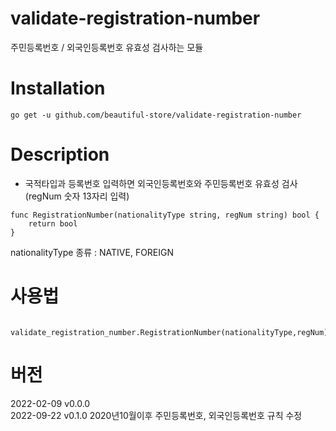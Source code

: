 # validate-registration-number
주민등록번호 / 외국인등록번호 유효성 검사하는 모듈

# Installation
```
go get -u github.com/beautiful-store/validate-registration-number
```

# Description

* 국적타입과 등록번호 입력하면 외국인등록번호와 주민등록번호 유효성 검사(regNum 숫자 13자리 입력)
```
func RegistrationNumber(nationalityType string, regNum string) bool {
    return bool
}
```
nationalityType 종류 : NATIVE, FOREIGN


# 사용법
```
	validate_registration_number.RegistrationNumber(nationalityType,regNum)
```

# 버전
2022-02-09 v0.0.0 <br>
2022-09-22 v0.1.0 2020년10월이후 주민등록번호, 외국인등록번호 규칙 수정
